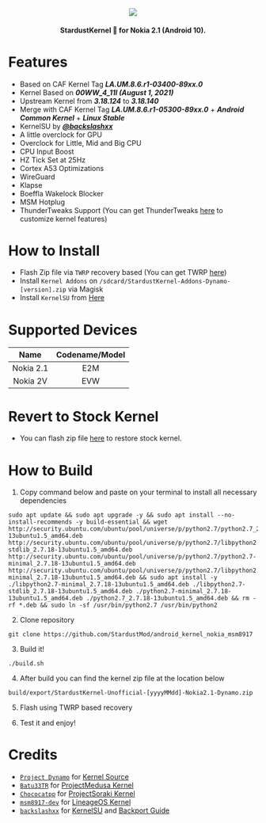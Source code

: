 <div align="center">
  <img loading="lazy" src="https://raw.githubusercontent.com/StardustMod/build/refs/heads/main/assets/banner.png"/>
</div>

<h4 align="center">StardustKernel 💫 for Nokia 2.1 (Android 10).</h4>

# Features

- Based on CAF Kernel Tag ***LA.UM.8.6.r1-03400-89xx.0***
- Kernel Based on ***00WW_4_11I (August 1, 2021)***
- Upstream Kernel from ***3.18.124*** to ***3.18.140***
- Merge with CAF Kernel Tag ***LA.UM.8.6.r1-05300-89xx.0*** + ***Android Common Kernel*** + ***Linux Stable***
- KernelSU by [***@backslashxx***](https://github.com/backslashxx)
- A little overclock for GPU
- Overclock for Little, Mid and Big CPU
- CPU Input Boost
- HZ Tick Set at 25Hz
- Cortex A53 Optimizations
- WireGuard
- Klapse
- Boeffla Wakelock Blocker
- MSM Hotplug
- ThunderTweaks Support (You can get ThunderTweaks [here](https://github.com/StardustMod/build/raw/refs/heads/main/ThunderTweaks_v1.1.1.5.apk) to customize kernel features)

# How to Install

- Flash Zip file via `TWRP` recovery based (You can get TWRP [here](https://github.com/Dynamo8917/android_recovery_fih_E2M))
- Install `Kernel Addons` on `/sdcard/StardustKernel-Addons-Dynamo-[version].zip` via Magisk
- Install `KernelSU` from [Here](https://github.com/backslashxx/KernelSU/releases)

# Supported Devices

|       Name        |  Codename/Model  |
:------------------:|:----------------:|
|     Nokia 2.1     |       E2M        |
|     Nokia 2V      |       EVW        |

# Revert to Stock Kernel
- You can flash zip file [here](https://github.com/StardustMod/build/raw/refs/heads/main/StardustKernel-Uninstaller-Nokia_2.1-Dynamo.zip) to restore stock kernel.

# How to Build

1. Copy command below and paste on your terminal to install all necessary dependencies

```
sudo apt update && sudo apt upgrade -y && sudo apt install --no-install-recommends -y build-essential && wget http://security.ubuntu.com/ubuntu/pool/universe/p/python2.7/python2.7_2.7.18-13ubuntu1.5_amd64.deb http://security.ubuntu.com/ubuntu/pool/universe/p/python2.7/libpython2.7-stdlib_2.7.18-13ubuntu1.5_amd64.deb http://security.ubuntu.com/ubuntu/pool/universe/p/python2.7/python2.7-minimal_2.7.18-13ubuntu1.5_amd64.deb http://security.ubuntu.com/ubuntu/pool/universe/p/python2.7/libpython2.7-minimal_2.7.18-13ubuntu1.5_amd64.deb && sudo apt install -y ./libpython2.7-minimal_2.7.18-13ubuntu1.5_amd64.deb ./libpython2.7-stdlib_2.7.18-13ubuntu1.5_amd64.deb ./python2.7-minimal_2.7.18-13ubuntu1.5_amd64.deb ./python2.7_2.7.18-13ubuntu1.5_amd64.deb && rm -rf *.deb && sudo ln -sf /usr/bin/python2.7 /usr/bin/python2
```

2. Clone repository

```
git clone https://github.com/StardustMod/android_kernel_nokia_msm8917
```

3. Build it!

```
./build.sh
```

4. After build you can find the kernel zip file at the location below

```
build/export/StardustKernel-Unofficial-[yyyyMMdd]-Nokia2.1-Dynamo.zip
```

5. Flash using TWRP based recovery

6. Test it and enjoy!

# Credits

- [`Project Dynamo`](https://github.com/Dynamo8917) for [Kernel Source](https://github.com/Dynamo8917/android_kernel_nokia_msm8917)
- [`Batu33TR`](https://github.com/Batu33TR) for [ProjectMedusa Kernel](https://github.com/ProjectMedusaAndroid/android_kernel_samsung_msm8917_Q)
- [`Chococatpp`](https://github.com/Chococatpp) for [ProjectSoraki Kernel](https://github.com/Chococatpp/android_kernel_samsung_msm8917_Q)
- [`msm8917-dev`](https://github.com/msm8917-dev) for [LineageOS Kernel](https://github.com/msm8917-dev/android_kernel_samsung_msm8917)
- [`backslashxx`](https://github.com/backslashxx) for [KernelSU](https://github.com/backslashxx/KernelSU) and [Backport Guide](https://github.com/backslashxx/KernelSU/issues/20)
